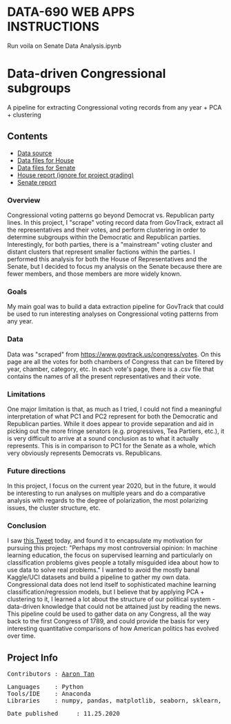 # DATA-690 WEB APPS INSTRUCTIONS
Run voila on Senate Data Analysis.ipynb










# Data-driven Congressional subgroups
A pipeline for extracting Congressional voting records from any year + PCA + clustering

## Contents
* [Data source](https://www.govtrack.us/congress/votes)
* [Data files for House](data_house)
* [Data files for Senate](data_senate)
* [House report (ignore for project grading)](2020%20House.ipynb)
* [Senate report](2020%20Senate.ipynb)

### Overview
Congressional voting patterns go beyond Democrat vs. Republican party lines. In this project, I "scrape" voting record data from GovTrack, extract all the representatives and their votes, and perform clustering in order to determine subgroups within the Democratic and Republican parties. Interestingly, for both parties, there is a "mainstream" voting cluster and distant clusters that represent smaller factions within the parties. I performed this analysis for both the House of Representatives and the Senate, but I decided to focus my analysis on the Senate because there are fewer members, and those members are more widely known.
### Goals
My main goal was to build a data extraction pipeline for GovTrack that could be used to run interesting analyses on Congressional voting patterns from any year. 
### Data
Data was "scraped" from https://www.govtrack.us/congress/votes. On this page are all the votes for both chambers of Congress that can be filtered by year, chamber, category, etc. In each vote's page, there is a .csv file that contains the names of all the present representatives and their vote.
### Limitations
One major limitation is that, as much as I tried, I could not find a meaningful interpretation of what PC1 and PC2 represent for both the Democratic and Republican parties. While it does appear to provide separation and aid in picking out the more fringe senators (e.g. progressives, Tea Partiers, etc.), it is very difficult to arrive at a sound conclusion as to what it actually represents. This is in comparison to PC1 for the Senate as a whole, which very obviously represents Democrats vs. Republicans.
### Future directions
In this project, I focus on the current year 2020, but in the future, it would be interesting to run analyses on multiple years and do a comparative analysis with regards to the degree of polarization, the most polarizing issues, the cluster structure, etc.
### Conclusion
I saw [this Tweet](https://twitter.com/seanjtaylor/status/1331426161356808192) today, and found it to encapsulate my motivation for pursuing this project: "Perhaps my most controversial opinion: In machine learning education, the focus on supervised learning and particularly on classification problems gives people a totally misguided idea about how to use data to solve real problems." I wanted to avoid the mostly banal Kaggle/UCI datasets and build a pipeline to gather my own data. Congressional data does not lend itself to sophisticated machine learning classification/regression models, but I believe that by applying PCA + clustering to it, I learned a lot about the structure of our political system - data-driven knowledge that could not be attained just by reading the news. This pipeline could be used to gather data on any Congress, all the way back to the first Congress of 1789, and could provide the basis for very interesting quantitative comparisons of how American politics has evolved over time.

## Project Info
<pre>
Contributors : <a href=https://github.com/aarondzt>Aaron Tan</a>
</pre>

<pre>
Languages    : Python
Tools/IDE    : Anaconda
Libraries    : numpy, pandas, matplotlib, seaborn, sklearn, urllib.request, re, yellowbrick.cluster
</pre>

<pre>
Date published     : 11.25.2020
</pre>
